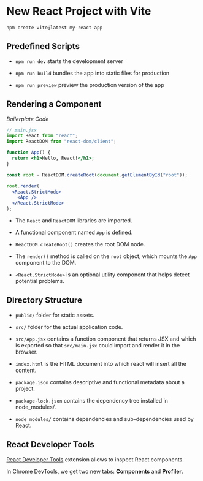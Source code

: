 # New React Project with Vite

```
npm create vite@latest my-react-app
```

## Predefined Scripts

- `npm run dev` starts the development server

- `npm run build` bundles the app into static files for production

- `npm run preview` preview the production version of the app

## Rendering a Component

_Boilerplate Code_

```jsx
// main.jsx
import React from "react";
import ReactDOM from "react-dom/client";

function App() {
  return <h1>Hello, React!</h1>;
}

const root = ReactDOM.createRoot(document.getElementById("root"));

root.render(
  <React.StrictMode>
    <App />
  </React.StrictMode>
);
```

- The `React` and `ReactDOM` libraries are imported.

- A functional component named `App` is defined.

- `ReactDOM.createRoot()` creates the root DOM node.

- The `render()` method is called on the `root` object, which mounts the `App` component to the DOM.

- `<React.StrictMode>` is an optional utility component that helps detect potential problems.

## Directory Structure

- `public/` folder for static assets.

- `src/` folder for the actual application code.

- `src/App.jsx` contains a function component that returns JSX and which is exported so that `src/main.jsx` could import and render it in the browser.

- `index.html` is the HTML document into which react will insert all the content.

- `package.json` contains descriptive and functional metadata about a project.

- `package-lock.json` contains the dependency tree installed in node_modules/.

- `node_modules/` contains dependencies and sub-dependencies used by React.

## React Developer Tools

[React Developer Tools](https://chrome.google.com/webstore/detail/react-developer-tools/fmkadmapgofadopljbjfkapdkoienihi) extension allows to inspect React components.

In Chrome DevTools, we get two new tabs: **Components** and **Profiler**.
